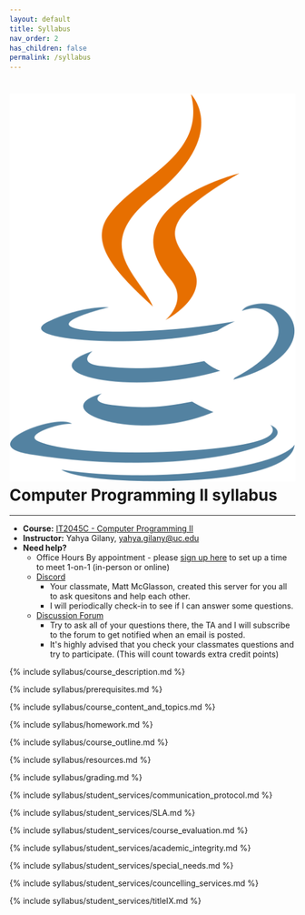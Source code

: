 ```yaml
---
layout: default
title: Syllabus
nav_order: 2
has_children: false
permalink: /syllabus
---
```


# <img src="assets/images/logo.svg" alt="class logo" class="logo"/> Computer Programming II syllabus
*** ***

* **Course:** [IT2045C - Computer Programming II](#)
* **Instructor:** Yahya Gilany, [yahya.gilany@uc.edu](mailto:yahya.gilany@uc.edu)
* **Need help?**
    * Office Hours By appointment - please [sign up here](https://outlook.office365.com/owa/calendar/OfficeHours@mailuc.onmicrosoft.com/bookings/) to set up a time to meet 1-on-1 (in-person or online)
    * [Discord](https://discord.gg/NGwFcbq)
        * Your classmate, Matt McGlasson, created this server for you all to ask quesitons and help each other.
        * I will periodically check-in to see if I can answer some questions.
    * [Discussion Forum](https://uc.instructure.com/courses/1256950/discussion_topics/4053031)
        * Try to ask all of your questions there, the TA and I will subscribe to the forum to get notified when an email is posted.
        * It's highly advised that you check your classmates questions and try to participate. (This will count towards extra credit points)


{% include syllabus/course_description.md %}

{% include syllabus/prerequisites.md %}

{% include syllabus/course_content_and_topics.md %}

{% include syllabus/homework.md %}

{% include syllabus/course_outline.md %}

{% include syllabus/resources.md %}

{% include syllabus/grading.md %}

{% include syllabus/student_services/communication_protocol.md %}

{% include syllabus/student_services/SLA.md %}

{% include syllabus/student_services/course_evaluation.md %}

{% include syllabus/student_services/academic_integrity.md %}

{% include syllabus/student_services/special_needs.md %}

{% include syllabus/student_services/councelling_services.md %}

{% include syllabus/student_services/titleIX.md %}